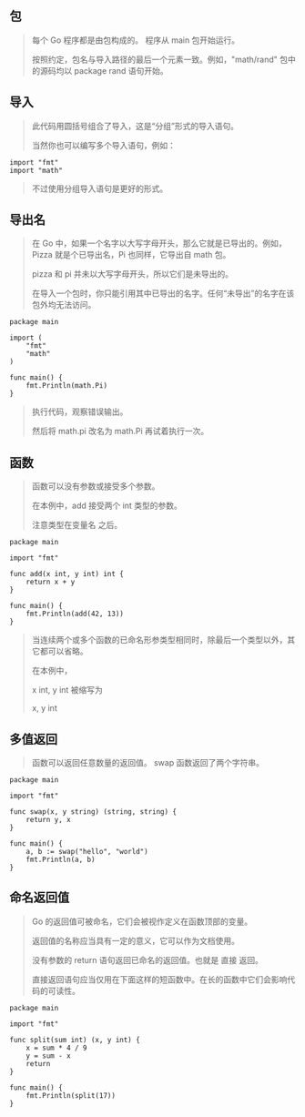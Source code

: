 ## 包

> 每个 Go 程序都是由包构成的。
> 程序从 main 包开始运行。
> 
> 按照约定，包名与导入路径的最后一个元素一致。例如，"math/rand" 包中的源码均以 package rand 语句开始。

## 导入

> 此代码用圆括号组合了导入，这是“分组”形式的导入语句。
>
> 当然你也可以编写多个导入语句，例如：
```
import "fmt"
import "math" 
```
> 不过使用分组导入语句是更好的形式。

## 导出名
>在 Go 中，如果一个名字以大写字母开头，那么它就是已导出的。例如，Pizza 就是个已导出名，Pi 也同样，它导出自 math 包。
>
> pizza 和 pi 并未以大写字母开头，所以它们是未导出的。
>
> 在导入一个包时，你只能引用其中已导出的名字。任何“未导出”的名字在该包外均无法访问。
```
package main

import (
	"fmt"
	"math"
)

func main() {
	fmt.Println(math.Pi)
}

```
> 执行代码，观察错误输出。
>
> 然后将 math.pi 改名为 math.Pi 再试着执行一次。

## 函数
> 函数可以没有参数或接受多个参数。
>
> 在本例中，add 接受两个 int 类型的参数。
> 
> 注意类型在变量名 之后。
```
package main

import "fmt"

func add(x int, y int) int {
	return x + y
}

func main() {
	fmt.Println(add(42, 13))
}

```
> 当连续两个或多个函数的已命名形参类型相同时，除最后一个类型以外，其它都可以省略。
>
> 在本例中，
>
> x int, y int
> 被缩写为
>
> x, y int

## 多值返回
> 函数可以返回任意数量的返回值。
swap 函数返回了两个字符串。
```
package main

import "fmt"

func swap(x, y string) (string, string) {
	return y, x
}

func main() {
	a, b := swap("hello", "world")
	fmt.Println(a, b)
}
```
## 命名返回值
> Go 的返回值可被命名，它们会被视作定义在函数顶部的变量。
>
> 返回值的名称应当具有一定的意义，它可以作为文档使用。
>
> 没有参数的 return 语句返回已命名的返回值。也就是 直接 返回。
>
>直接返回语句应当仅用在下面这样的短函数中。在长的函数中它们会影响代码的可读性。
```
package main

import "fmt"

func split(sum int) (x, y int) {
	x = sum * 4 / 9
	y = sum - x
	return
}

func main() {
	fmt.Println(split(17))
}
```

